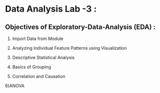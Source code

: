 # Data Analysis Lab -3 :


## Objectives of Exploratory-Data-Analysis (EDA) : 

1) Import Data from Module

2) Analyzing Individual Feature Patterns using Visualization

3) Descriptive Statistical Analysis

4) Basics of Grouping
 
5) Correlation and Causation

6)ANOVA
